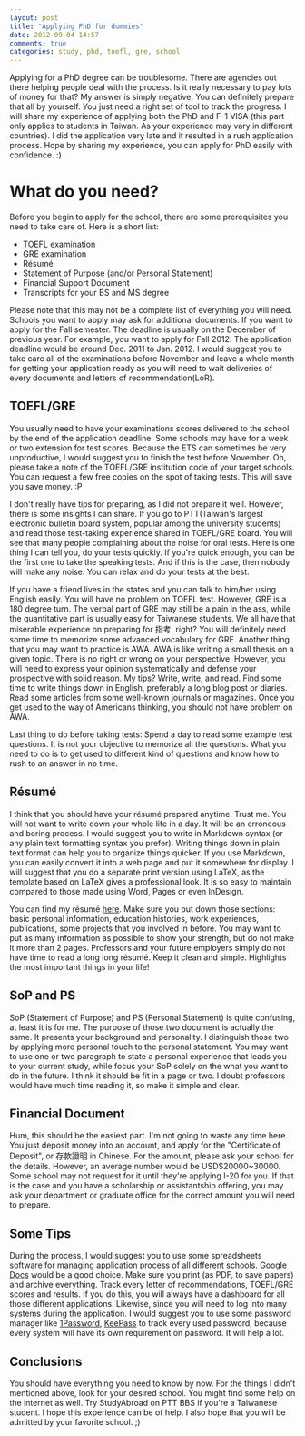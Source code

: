 ```yaml
---
layout: post
title: "Applying PhD for dummies"
date: 2012-09-04 14:57
comments: true
categories: study, phd, toefl, gre, school
---
```


Applying for a PhD degree can be troublesome. There are agencies out there
helping people deal with the process. Is it really necessary to pay lots of
money for that? My answer is simply negative. You can definitely prepare that
all by yourself. You just need a right set of tool to track the progress. I will
share my experience of applying both the PhD and F-1 VISA (this part only
applies to students in Taiwan.  As your experience may vary in different
countries). I did the application very late and it resulted in a rush
application process. Hope by sharing my experience, you can apply for PhD
easily with confidence. :)

What do you need?
=======================================

Before you begin to apply for the school, there are some prerequisites you need
to take care of. Here is a short list:

  * TOEFL examination
  * GRE examination
  * Résumé
  * Statement of Purpose (and/or Personal Statement)
  * Financial Support Document
  * Transcripts for your BS and MS degree

Please note that this may not be a complete list of everything you will need.
Schools you want to apply may ask for additional documents. If you want to
apply for the Fall semester. The deadline is usually on the December of
previous year. For example, you want to apply for Fall 2012. The application
deadline would be around Dec. 2011 to Jan. 2012. I would suggest you to take
care all of the examinations before November and leave a whole month for
getting your application ready as you will need to wait deliveries of every
documents and letters of recommendation(LoR).

TOEFL/GRE
---------

You usually need to have your examinations scores delivered to the school by
the end of the application deadline. Some schools may have for a week or two
extension for test scores. Because the ETS can sometimes be very unproductive,
I would suggest you to finish the test before November. Oh, please take a note
of the TOEFL/GRE institution code of your target schools. You can request a few
free copies on the spot of taking tests. This will save you save money. :P

I don't really have tips for preparing, as I did not prepare it well. However,
there is some insights I can share. If you go to PTT(Taiwan's largest
electronic bulletin board system, popular among the university students) and
read those test-taking experience shared in TOEFL/GRE board. You will see that
many people complaining about the noise for oral tests. Here is one thing I can
tell you, do your tests quickly. If you're quick enough, you can be the first
one to take the speaking tests. And if this is the case, then nobody will make
any noise. You can relax and do your tests at the best.

If you have a friend lives in the states and you can talk to him/her using
English easily. You will have no problem on TOEFL test. However, GRE is a 180
degree turn. The verbal part of GRE may still be a pain in the ass, while the
quantitative part is usually easy for Taiwanese students. We all have that
miserable experience on preparing for 指考, right? You will definitely need
some time to memorize some advanced vocabulary for GRE. Another thing that you
may want to practice is AWA. AWA is like writing a small thesis on a given
topic. There is no right or wrong on your perspective. However, you will need
to express your opinion systematically and defense your prospective with solid
reason. My tips? Write, write, and read. Find some time to write things down in
English, preferably a long blog post or diaries. Read some articles from some
well-known journals or magazines. Once you get used to the way of Americans
thinking, you should not have problem on AWA.

Last thing to do before taking tests: Spend a day to read some example test
questions. It is not your objective to memorize all the questions. What you
need to do is to get used to different kind of questions and know how to rush
to an answer in no time.

Résumé
------

I think that you should have your résumé prepared anytime. Trust me. You will
not want to write down your whole life in a day. It will be an erroneous and
boring process. I would suggest you to write in Markdown syntax (or any plain
text formatting syntax you prefer). Writing things down in plain text format
can help you to organize things quicker. If you use Markdown, you can easily
convert it into a web page and put it somewhere for display. I will suggest
that you do a separate print version using LaTeX, as the template based on
LaTeX gives a professional look. It is so easy to maintain compared to those
made using Word, Pages or even InDesign.

You can find my résumé [here](http://itszero.github.com/resume). Make sure you
put down those sections: basic personal information, education histories, work
experiences, publications, some projects that you involved in before. You may
want to put as many information as possible to show your strength, but do not
make it more than 2 pages. Professors and your future employers simply do not
have time to read a long long résumé. Keep it clean and simple. Highlights the
most important things in your life!

SoP and PS
----------

SoP (Statement of Purpose) and PS (Personal Statement) is quite confusing, at
least it is for me. The purpose of those two document is actually the same. It
presents your background and personality. I distinguish those two by applying
more personal touch to the personal statement. You may want to use one or two
paragraph to state a personal experience that leads you to your current study,
while focus your SoP solely on the what you want to do in the future. I think
it should be fit in a page or two. I doubt professors would have much time
reading it, so make it simple and clear.

Financial Document
------------------

Hum, this should be the easiest part. I'm not going to waste any time here.
You just deposit money into an account, and apply for the "Certificate of
Deposit", or 存款證明 in Chinese. For the amount, please ask your school for
the details.  However, an average number would be USD$20000~30000. Some school
may not request for it until they're applying I-20 for you. If that is the case
and you have a scholarship or assistantship offering, you may ask your
department or graduate office for the correct amount you will need to prepare.

Some Tips
---------

During the process, I would suggest you to use some spreadsheets software for
managing application process of all different schools. [Google
Docs](http://docs.google.com/) would be a good choice. Make sure you print (as
PDF, to save papers) and archive everything. Track every letter of
recommendations, TOEFL/GRE scores and results. If you do this, you will always
have a dashboard for all those different applications. Likewise, since you will
need to log into many systems during the application. I would suggest you to
use some password manager like [1Password](https://agilebits.com/onepassword),
[KeePass](http://keepass.info/) to track every used password, because every
system will have its own requirement on password. It will help a lot.

Conclusions
-----------

You should have everything you need to know by now. For the things I didn't
mentioned above, look for your desired school. You might find some help on the
internet as well. Try StudyAbroad on PTT BBS if you're a Taiwanese student. I
hope this experience can be of help. I also hope that you will be admitted by your
favorite school. ;)

